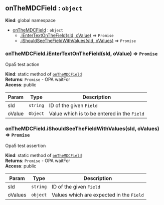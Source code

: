 <a name="onTheMDCField"></a>

## onTheMDCField : <code>object</code>
**Kind**: global namespace  

* [onTheMDCField](#onTheMDCField) : <code>object</code>
    * [.iEnterTextOnTheField(sId, oValue)](#onTheMDCField.iEnterTextOnTheField) ⇒ <code>Promise</code>
    * [.iShouldSeeTheFieldWithValues(sId, oValues)](#onTheMDCField.iShouldSeeTheFieldWithValues) ⇒ <code>Promise</code>

<a name="onTheMDCField.iEnterTextOnTheField"></a>

### onTheMDCField.iEnterTextOnTheField(sId, oValue) ⇒ <code>Promise</code>
Opa5 test action

**Kind**: static method of [<code>onTheMDCField</code>](#onTheMDCField)  
**Returns**: <code>Promise</code> - OPA waitFor  
**Access**: public  

| Param | Type | Description |
| --- | --- | --- |
| sId | <code>string</code> | ID of the given <code>Field</code> |
| oValue | <code>Object</code> | Value which is to be entered in the <code>Field</code> |

<a name="onTheMDCField.iShouldSeeTheFieldWithValues"></a>

### onTheMDCField.iShouldSeeTheFieldWithValues(sId, oValues) ⇒ <code>Promise</code>
Opa5 test assertion

**Kind**: static method of [<code>onTheMDCField</code>](#onTheMDCField)  
**Returns**: <code>Promise</code> - OPA waitFor  
**Access**: public  

| Param | Type | Description |
| --- | --- | --- |
| sId | <code>string</code> | ID of the given <code>Field</code> |
| oValues | <code>object</code> | Values which are expected in the <code>Field</code> |

